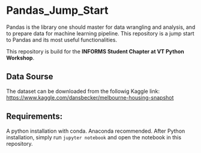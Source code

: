# Pandas_Jump_Start
Pandas is the library one should master for data wrangling and analysis, and to prepare data for machine learning pipeline. This repository is a jump start to Pandas and its most useful functionalities.

This repository is build for the **INFORMS Student Chapter at VT Python Workshop**.

## Data Sourse 
The dataset can be downloaded from the followig Kaggle link: 
https://www.kaggle.com/dansbecker/melbourne-housing-snapshot

## Requirements:
A python installation with conda. Anaconda recommended.
After Python installation, simply run `jupyter notebook` and open the notebook in this repository.
